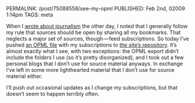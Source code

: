 PERMALINK: /post/75088558/see-my-opml
PUBLISHED: Feb 2nd, 02009 1:14pm
TAGS: meta

When I [wrote about journalism][wej] the other day, I noted that I generally
follow my rule that sources should be open by sharing all my bookmarks. That
neglects a major set of sources, though — feed subscriptions. So today I’ve
pushed [an <abbr class='smallcaps'>OPML</abbr> file][opml] with my
subscriptions to [the site’s repository][git]. It’s almost exactly what I see,
with two exceptions: the <abbr class='smallcaps'>OPML</abbr> export didn’t
include the folders I use (so it’s pretty disorganized), and I took out a few
personal blogs that I don’t use for source material anyways. In exchange I’ve
left in some more lighthearted material that I don’t use for source material
either.

 [git]: http://github.com/stilist/ratafiacurrant/tree/master
 [opml]: http://github.com/stilist/ratafiacurrant/blob/master/subscriptions.opml
 [wej]: http://ratafia.info/post/74443947/the-web-and-journalism

I’ll push out occasional updates as I change my subscriptions, but that doesn’t
seem to happen terribly often.
